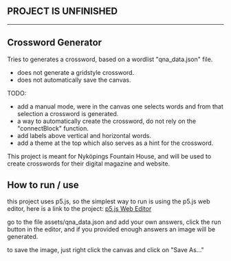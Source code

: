 ## PROJECT IS UNFINISHED
---
## Crossword Generator
Tries to generates a crossword, based on a wordlist "qna_data.json" file.
- does not generate a gridstyle crossword.
- does not automatically save the canvas.

TODO:
- add a manual mode, were in the canvas one selects words and from that selection a crossword is generated.
- a way to automatically create the crossword, do not rely on the "connectBlock" function.
- add labels above vertical and horizontal words.
- add a theme at the top which also serves as a hint for the crossword.

This project is meant for Nyköpings Fountain House, and will be used
to create crosswords for their digital magazine and website.

## How to run / use
this project uses p5.js, so the simplest way to run is using the p5.js
web editor, here is a link to the project: [p5.js Web Editor](https://editor.p5js.org/Roflcoffel/sketches/b54mSz94V)

go to the file assets/qna_data.json and add your own answers, click the run
button in the editor, and if you provided enough answers an image will be
generated.

to save the image, just right click the canvas and click on "Save As..."
